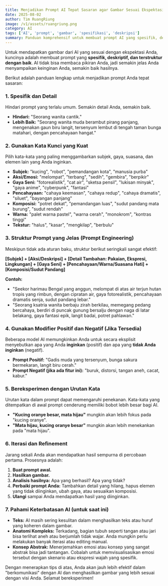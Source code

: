 ```yaml
---
title: Menjadikan Prompt AI Tepat Sasaran agar Gambar Sesuai Ekspektasi
date: 2025-08-02
author: Tim RuangRiung
image: /v1/assets/ruangriung.png
category: AI
tags: ['AI', 'prompt', 'gambar', 'spesifikasi', 'deskripsi']
summary: Panduan komprehensif untuk membuat prompt AI yang spesifik, deskriptif, dan terstruktur dengan baik agar hasil gambar AI sesuai dengan ekspektasi Anda.
---
```


Untuk mendapatkan gambar dari AI yang sesuai dengan ekspektasi Anda, kuncinya adalah membuat prompt yang **spesifik, deskriptif, dan terstruktur dengan baik**. AI tidak bisa membaca pikiran Anda, jadi semakin jelas Anda menyampaikan keinginan Anda, semakin baik hasilnya.

Berikut adalah panduan lengkap untuk menjadikan prompt Anda tepat sasaran:

### 1. Spesifik dan Detail

Hindari prompt yang terlalu umum. Semakin detail Anda, semakin baik.

* **Hindari:** "Seorang wanita cantik."
* **Lebih Baik:** "Seorang wanita muda berambut pirang panjang, mengenakan gaun biru langit, tersenyum lembut di tengah taman bunga matahari, dengan pencahayaan hangat."

### 2. Gunakan Kata Kunci yang Kuat

Pilih kata-kata yang paling menggambarkan subjek, gaya, suasana, dan elemen lain yang Anda inginkan.

* **Subjek:** "kucing", "robot", "pemandangan kota", "manusia purba"
* **Aksi/Emosi:** "melompat", "terbang", "sedih", "gembira", "berpikir"
* **Gaya Seni:** "fotorealistik", "cat air", "sketsa pensil", "lukisan minyak", "gaya anime", "cyberpunk", "fantasi"
* **Pencahayaan:** "cahaya keemasan", "cahaya redup", "cahaya dramatis", "siluet", "bayangan panjang"
* **Komposisi:** "potret dekat", "pemandangan luas", "sudut pandang mata burung", "sudut rendah"
* **Warna:** "palet warna pastel", "warna cerah", "monokrom", "kontras tinggi"
* **Tekstur:** "halus", "kasar", "mengkilap", "berbulu"

### 3. Struktur Prompt yang Jelas (Prompt Engineering)

Meskipun tidak ada aturan baku, struktur berikut seringkali sangat efektif:

**[Subjek] + [Aksi/Deskripsi] + [Detail Tambahan: Pakaian, Ekspresi, Lingkungan] + [Gaya Seni] + [Pencahayaan/Warna/Suasana Hati] + [Komposisi/Sudut Pandang]**

**Contoh:**

* "Seekor harimau Bengal yang anggun, melompat di atas air terjun hutan tropis yang rimbun, dengan cipratan air, gaya fotorealistik, pencahayaan dramatis senja, sudut pandang lebar."
* "Seorang ksatria wanita berbaju zirah berkilau, memegang pedang bercahaya, berdiri di puncak gunung bersalju dengan naga di latar belakang, gaya fantasi epik, langit badai, potret pahlawan."

### 4. Gunakan Modifier Positif dan Negatif (Jika Tersedia)

Beberapa model AI memungkinkan Anda untuk secara eksplisit menyebutkan apa yang Anda **inginkan** (positif) dan apa yang **tidak Anda inginkan** (negatif).

* **Prompt Positif:** "Gadis muda yang tersenyum, bunga sakura bermekaran, langit biru cerah."
* **Prompt Negatif (jika ada fitur ini):** "buruk, distorsi, tangan aneh, cacat, kabur."

### 5. Bereksperimen dengan Urutan Kata

Urutan kata dalam prompt dapat memengaruhi penekanan. Kata-kata yang ditempatkan di awal prompt cenderung memiliki bobot lebih besar bagi AI.

* **"Kucing oranye besar, mata hijau"** mungkin akan lebih fokus pada "kucing oranye".
* **"Mata hijau, kucing oranye besar"** mungkin akan lebih menekankan pada "mata hijau".

### 6. Iterasi dan Refinement

Jarang sekali Anda akan mendapatkan hasil sempurna di percobaan pertama. Prosesnya adalah:

1. **Buat prompt awal.**
2. **Hasilkan gambar.**
3. **Analisis hasilnya:** Apa yang berhasil? Apa yang tidak?
4. **Perbaiki prompt Anda:** Tambahkan detail yang hilang, hapus elemen yang tidak diinginkan, ubah gaya, atau sesuaikan komposisi.
5. **Ulangi** sampai Anda mendapatkan hasil yang diinginkan.

### 7. Pahami Keterbatasan AI (untuk saat ini)

* **Teks:** AI masih sering kesulitan dalam menghasilkan teks atau huruf yang koheren dalam gambar.
* **Anatomi Kompleks:** Terkadang, bagian tubuh seperti tangan atau jari bisa terlihat aneh atau berjumlah tidak wajar. Anda mungkin perlu melakukan banyak iterasi atau editing manual.
* **Konsep Abstrak:** Menerjemahkan emosi atau konsep yang sangat abstrak bisa jadi tantangan. Cobalah untuk memvisualisasikan emosi tersebut dengan skenario atau ekspresi wajah yang spesifik.

Dengan menerapkan tips di atas, Anda akan jauh lebih efektif dalam "berkomunikasi" dengan AI dan menghasilkan gambar yang lebih sesuai dengan visi Anda. Selamat bereksperimen!
